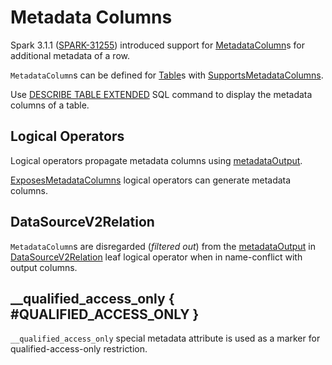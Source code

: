 # Metadata Columns

Spark 3.1.1 ([SPARK-31255](https://issues.apache.org/jira/browse/SPARK-31255)) introduced support for [MetadataColumn](../connector/catalog/MetadataColumn.md)s for additional metadata of a row.

`MetadataColumn`s can be defined for [Table](../connector/Table.md)s with [SupportsMetadataColumns](../connector/SupportsMetadataColumns.md).

Use [DESCRIBE TABLE EXTENDED](../sql/AstBuilder.md#visitDescribeRelation) SQL command to display the metadata columns of a table.

## Logical Operators

Logical operators propagate metadata columns using [metadataOutput](../logical-operators/LogicalPlan.md#metadataOutput).

[ExposesMetadataColumns](../logical-operators/ExposesMetadataColumns.md) logical operators can generate metadata columns.

## <span id="DataSourceV2Relation"> DataSourceV2Relation

`MetadataColumn`s are disregarded (_filtered out_) from the [metadataOutput](../logical-operators/LogicalPlan.md#metadataOutput) in [DataSourceV2Relation](../logical-operators/DataSourceV2Relation.md) leaf logical operator when in name-conflict with output columns.

## \_\_qualified_access_only { #QUALIFIED_ACCESS_ONLY }

`__qualified_access_only` special metadata attribute is used as a marker for qualified-access-only restriction.

